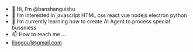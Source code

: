 - 👋 Hi, I’m @banshanguishu
- 👀 I’m interested in javascript HTML css react vue nodejs electron python
- 🌱 I’m currently learning how to create AI Agent to process special bussniess
- 📫 How to reach me ...
- libogou1@gmail.com
<!---
banshanguishu/banshanguishu is a ✨ special ✨ repository because its `README.md` (this file) appears on your GitHub profile.
You can click the Preview link to take a look at your changes.
--->
